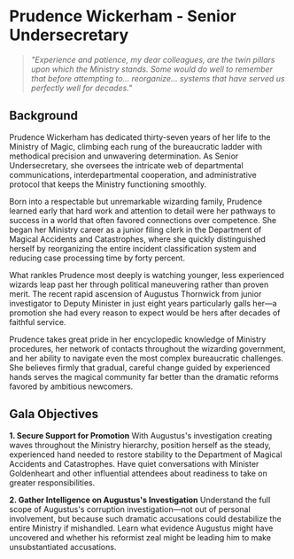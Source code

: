 # Prudence Wickerham - Senior Undersecretary

> *"Experience and patience, my dear colleagues, are the twin pillars upon which the Ministry stands. Some would do well to remember that before attempting to... reorganize... systems that have served us perfectly well for decades."*

## Background

Prudence Wickerham has dedicated thirty-seven years of her life to the Ministry of Magic, climbing each rung of the bureaucratic ladder with methodical precision and unwavering determination. As Senior Undersecretary, she oversees the intricate web of departmental communications, interdepartmental cooperation, and administrative protocol that keeps the Ministry functioning smoothly.

Born into a respectable but unremarkable wizarding family, Prudence learned early that hard work and attention to detail were her pathways to success in a world that often favored connections over competence. She began her Ministry career as a junior filing clerk in the Department of Magical Accidents and Catastrophes, where she quickly distinguished herself by reorganizing the entire incident classification system and reducing case processing time by forty percent.

What rankles Prudence most deeply is watching younger, less experienced wizards leap past her through political maneuvering rather than proven merit. The recent rapid ascension of Augustus Thornwick from junior investigator to Deputy Minister in just eight years particularly galls her—a promotion she had every reason to expect would be hers after decades of faithful service.

Prudence takes great pride in her encyclopedic knowledge of Ministry procedures, her network of contacts throughout the wizarding government, and her ability to navigate even the most complex bureaucratic challenges. She believes firmly that gradual, careful change guided by experienced hands serves the magical community far better than the dramatic reforms favored by ambitious newcomers.

## Gala Objectives

**1. Secure Support for Promotion**
With Augustus's investigation creating waves throughout the Ministry hierarchy, position herself as the steady, experienced hand needed to restore stability to the Department of Magical Accidents and Catastrophes. Have quiet conversations with Minister Goldenheart and other influential attendees about readiness to take on greater responsibilities.

**2. Gather Intelligence on Augustus's Investigation**
Understand the full scope of Augustus's corruption investigation—not out of personal involvement, but because such dramatic accusations could destabilize the entire Ministry if mishandled. Learn what evidence Augustus might have uncovered and whether his reformist zeal might be leading him to make unsubstantiated accusations.

